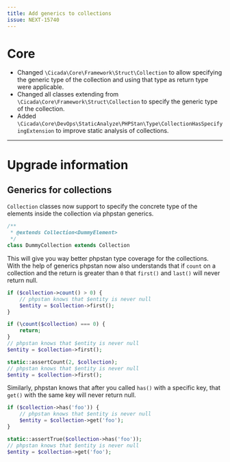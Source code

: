 ```yaml
---
title: Add generics to collections
issue: NEXT-15740
---
```

# Core
* Changed `\Cicada\Core\Framework\Struct\Collection` to allow specifying the generic type of the collection and using that type as return type were applicable.
* Changed all classes extending from `\Cicada\Core\Framework\Struct\Collection` to specify the generic type of the collection.
* Added `\Cicada\Core\DevOps\StaticAnalyze\PHPStan\Type\CollectionHasSpecifyingExtension` to improve static analysis of collections.
___
# Upgrade information
## Generics for collections
`Collection` classes now support to specify the concrete type of the elements inside the collection via phpstan generics.
```php
/**
 * @extends Collection<DummyElement>
 */
class DummyCollection extends Collection
```

This will give you way better phpstan type coverage for the collections.
With the help of generics phpstan now also understands that if `count` on a collection and the return is greater than `0` that `first()` and `last()` will never return null.
```php
if ($collection->count() > 0) {
    // phpstan knows that $entity is never null
    $entity = $collection->first();
}

if (\count($collection) === 0) {
    return;
}
// phpstan knows that $entity is never null
$entity = $collection->first();

static::assertCount(2, $collection);
// phpstan knows that $entity is never null
$entity = $collection->first();
```

Similarly, phpstan knows that after you called `has()` with a specific key, that `get()` with the same key will never return null.
```php
if ($collection->has('foo')) {
    // phpstan knows that $entity is never null
    $entity = $collection->get('foo');
}

static::assertTrue($collection->has('foo'));
// phpstan knows that $entity is never null
$entity = $collection->get('foo');
```
